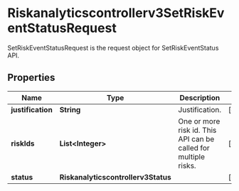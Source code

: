 

# Riskanalyticscontrollerv3SetRiskEventStatusRequest

SetRiskEventStatusRequest is the request object for SetRiskEventStatus API.

## Properties

| Name | Type | Description | Notes |
|------------ | ------------- | ------------- | -------------|
|**justification** | **String** | Justification. |  [optional] |
|**riskIds** | **List&lt;Integer&gt;** | One or more risk id. This API can be called for multiple risks. |  [optional] |
|**status** | **Riskanalyticscontrollerv3Status** |  |  [optional] |




